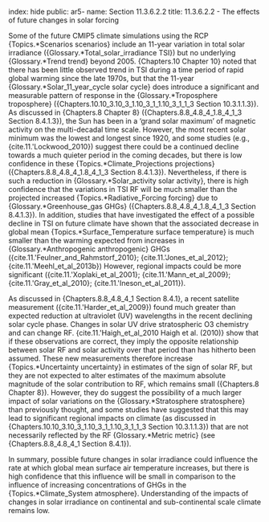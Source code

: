 index: hide
public: ar5-
name: Section 11.3.6.2.2
title: 11.3.6.2.2 - The effects of future changes in solar forcing

Some of the future CMIP5 climate simulations using the RCP {Topics.*Scenarios scenarios} include an 11-year variation in total solar irradiance ({Glossary.*Total_solar_irradiance TSI}) but no underlying {Glossary.*Trend trend} beyond 2005. {Chapters.10 Chapter 10} noted that there has been little observed trend in TSI during a time period of rapid global warming since the late 1970s, but that the 11-year {Glossary.*Solar_11_year_cycle solar cycle} does introduce a significant and measurable pattern of response in the {Glossary.*Troposphere troposphere} ({Chapters.10.10_3.10_3_1.10_3_1_1.10_3_1_1_3 Section 10.3.1.1.3}). As discussed in {Chapters.8 Chapter 8} ({Chapters.8.8_4.8_4_1.8_4_1_3 Section 8.4.1.3}), the Sun has been in a ‘grand solar maximum’ of magnetic activity on the multi-decadal time scale. However, the most recent solar minimum was the lowest and longest since 1920, and some studies (e.g., {cite.11.'Lockwood_2010}) suggest there could be a continued decline towards a much quieter period in the coming decades, but there is low confidence in these {Topics.*Climate_Projections projections} ({Chapters.8.8_4.8_4_1.8_4_1_3 Section 8.4.1.3}). Nevertheless, if there is such a reduction in {Glossary.*Solar_activity solar activity}, there is high confidence that the variations in TSI RF will be much smaller than the projected increased {Topics.*Radiative_Forcing forcing} due to {Glossary.*Greenhouse_gas GHGs} ({Chapters.8.8_4.8_4_1.8_4_1_3 Section 8.4.1.3}). In addition, studies that have investigated the effect of a possible decline in TSI on future climate have shown that the associated decrease in global mean {Topics.*Surface_Temperature surface temperature} is much smaller than the warming expected from increases in {Glossary.*Anthropogenic anthropogenic} GHGs ({cite.11.'Feulner_and_Rahmstorf_2010}; {cite.11.'Jones_et_al_2012}; {cite.11.'Meehl_et_al_2013b}) However, regional impacts could be more significant ({cite.11.'Xoplaki_et_al_2001}; {cite.11.'Mann_et_al_2009}; {cite.11.'Gray_et_al_2010}; {cite.11.'Ineson_et_al_2011}).

As discussed in {Chapters.8.8_4.8_4_1 Section 8.4.1}, a recent satellite measurement ({cite.11.'Harder_et_al_2009}) found much greater than expected reduction at ultraviolet (UV) wavelengths in the recent declining solar cycle phase. Changes in solar UV drive stratospheric O3 chemistry and can change RF. {cite.11.'Haigh_et_al_2010 Haigh et al. (2010)} show that if these observations are correct, they imply the opposite relationship between solar RF and solar activity over that period than has hitherto been assumed. These new measurements therefore increase {Topics.*Uncertainty uncertainty} in estimates of the sign of solar RF, but they are not expected to alter estimates of the maximum absolute magnitude of the solar contribution to RF, which remains small ({Chapters.8 Chapter 8}). However, they do suggest the possibility of a much larger impact of solar variations on the {Glossary.*Stratosphere stratosphere} than previously thought, and some studies have suggested that this may lead to significant regional impacts on climate (as discussed in {Chapters.10.10_3.10_3_1.10_3_1_1.10_3_1_1_3 Section 10.3.1.1.3}) that are not necessarily reflected by the RF {Glossary.*Metric metric} (see {Chapters.8.8_4.8_4_1 Section 8.4.1}).

In summary, possible future changes in solar irradiance could influence the rate at which global mean surface air temperature increases, but there is high confidence that this influence will be small in comparison to the influence of increasing concentrations of GHGs in the {Topics.*Climate_System atmosphere}. Understanding of the impacts of changes in solar irradiance on continental and sub-continental scale climate remains low.
